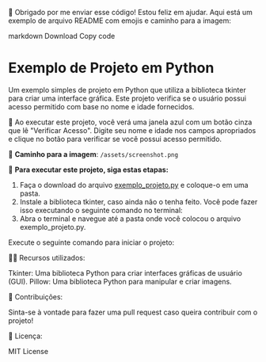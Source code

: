 👋 Obrigado por me enviar esse código! Estou feliz em ajudar. Aqui está um exemplo de arquivo README com emojis e caminho para a imagem:

markdown
Download
Copy code
# Exemplo de Projeto em Python

Um exemplo simples de projeto em Python que utiliza a biblioteca tkinter para criar uma interface gráfica. Este projeto verifica se o usuário possui acesso permitido com base no nome e idade fornecidos.

🌟 Ao executar este projeto, você verá uma janela azul com um botão cinza que lê "Verificar Acesso". Digite seu nome e idade nos campos apropriados e clique no botão para verificar se você possui acesso permitido.

📝 **Caminho para a imagem**: `/assets/screenshot.png`

🚀 **Para executar este projeto, siga estas etapas:**

1. Faça o download do arquivo [exemplo_projeto.py](https://github.com/seu_usuario/exemplo_projeto/blob/main/exemplo_projeto.py) e coloque-o em uma pasta.
2. Instale a biblioteca tkinter, caso ainda não o tenha feito. Você pode fazer isso executando o seguinte comando no terminal:
3. Abra o terminal e navegue até a pasta onde você colocou o arquivo exemplo_projeto.py.
   
Execute o seguinte comando para iniciar o projeto:

👩‍💻 Recursos utilizados:

Tkinter: Uma biblioteca Python para criar interfaces gráficas de usuário (GUI).
Pillow: Uma biblioteca Python para manipular e criar imagens.

🤝 Contribuições:

Sinta-se à vontade para fazer uma pull request caso queira contribuir com o projeto!

📜 Licença:

MIT License

